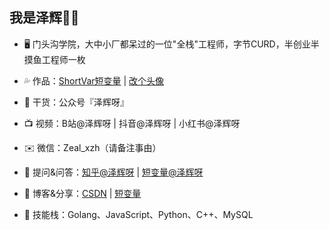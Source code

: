 ## 我是泽辉👨‍💻

- 🖥️ 门头沟学院，大中小厂都呆过的一位"全栈"工程师，字节CURD，半创业半摸鱼工程师一枚

- 💦 作品：<a href="https://shortvar.com" target="_blank">ShortVar短变量</a> | <a href="#" target="_blank">改个头像</a>

- 🌱 干货：公众号『泽辉呀』

- 📺 视频：<a>B站@泽辉呀</a> | <a>抖音@泽辉呀</a> | <a>小红书@泽辉呀</a>

- ✉️ 微信：Zeal_xzh（请备注事由）

- 🤔 提问&问答：<a href="https://www.zhihu.com/people/zehuiya" target="_blank">知乎@泽辉呀</a> | <a href="https://shortvar.com" target="_blank">短变量@泽辉呀</a>

- 📗 博客&分享：<a href="https://blog.csdn.net/zehuiya" target="_blank">CSDN</a> | <a href="https://shortvar.com" target="_blank">短变量</a>

- 💪 技能栈：Golang、JavaScript、Python、C++、MySQL
